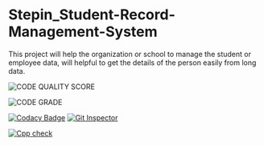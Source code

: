 # Stepin_Student-Record-Management-System
This project will help the organization or school to manage the student or employee data, will helpful to get the details of the person easily from long data.



![CODE QUALITY SCORE](https://www.code-inspector.com/project/27508/score/svg)

![CODE GRADE](https://www.code-inspector.com/project/27508/status/svg)

[![Codacy Badge](https://app.codacy.com/project/badge/Grade/6f4d8e7e10e84991952880a1dc1e6cf4)](https://www.codacy.com/gh/shubuunama/Stepin_Student-Record-Management-System/dashboard?utm_source=github.com&amp;utm_medium=referral&amp;utm_content=shubuunama/Stepin_Student-Record-Management-System&amp;utm_campaign=Badge_Grade)
[![Git Inspector](https://github.com/shubuunama/Stepin_Student-Record-Management-System/actions/workflows/Git_Inspector.yml/badge.svg)](https://github.com/shubuunama/Stepin_Student-Record-Management-System/actions/workflows/Git_Inspector.yml)

[![Cpp check](https://github.com/shubuunama/Stepin_Student-Record-Management-System/actions/workflows/cppcheck.yml/badge.svg)](https://github.com/shubuunama/Stepin_Student-Record-Management-System/actions/workflows/cppcheck.yml)
